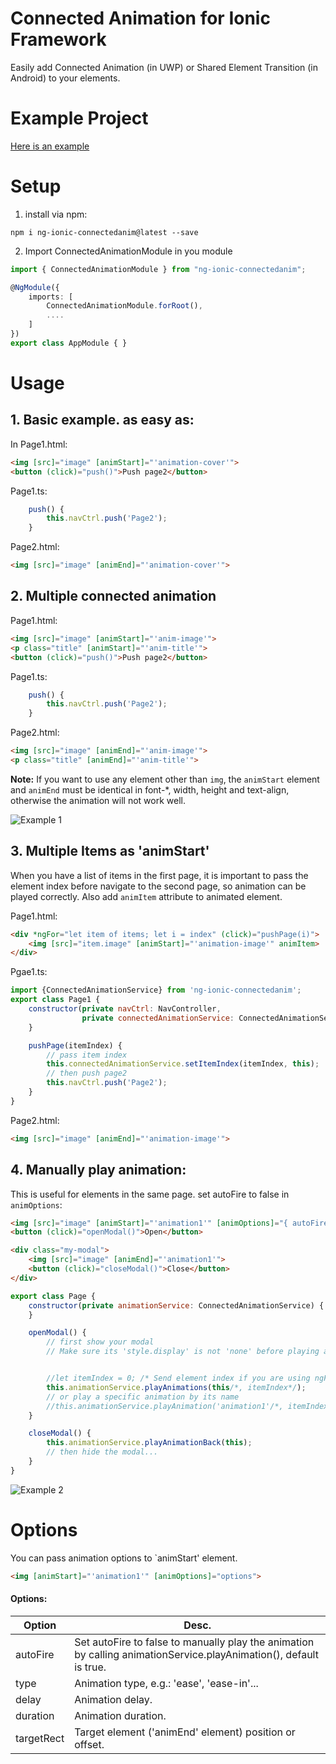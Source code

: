 
# Connected Animation for Ionic Framework
Easily add Connected Animation (in UWP) or Shared Element Transition (in Android) to your elements.

# Example Project
[Here is an example](example)


# Setup

1. install via npm:
```
npm i ng-ionic-connectedanim@latest --save
```
2. Import ConnectedAnimationModule in you module
```typescript
import { ConnectedAnimationModule } from "ng-ionic-connectedanim";

@NgModule({
    imports: [
        ConnectedAnimationModule.forRoot(),
        ....
    ]
})
export class AppModule { }
```


# Usage
## 1. Basic example. as easy as:
In Page1.html:
```html
<img [src]="image" [animStart]="'animation-cover'">
<button (click)="push()">Push page2</button>
```
Page1.ts:
```javascript
    push() {
        this.navCtrl.push('Page2');
    }
```

Page2.html:
```html
<img [src]="image" [animEnd]="'animation-cover'">
```

## 2. Multiple connected animation
Page1.html:
```html
<img [src]="image" [animStart]="'anim-image'">
<p class="title" [animStart]="'anim-title'">
<button (click)="push()">Push page2</button>
```
Page1.ts:
```javascript
    push() {
        this.navCtrl.push('Page2');
    }
```
Page2.html:
```html
<img [src]="image" [animEnd]="'anim-image'">
<p class="title" [animEnd]="'anim-title'">
```

**Note:** If you want to use any element other than `img`, the `animStart` element and `animEnd` must be identical in font-*, width, height and text-align, otherwise the animation will not work well.

![Example 1](uploads/preview1.gif)

## 3. Multiple Items as 'animStart'
When you have a list of items in the first page, it is important to pass the element index before navigate to the second page, so animation can be played correctly.
Also add `animItem` attribute to animated element.

Page1.html:
```html
<div *ngFor="let item of items; let i = index" (click)="pushPage(i)">
    <img [src]="item.image" [animStart]="'animation-image'" animItem>
</div>
```
Pgae1.ts:
```javascript
import {ConnectedAnimationService} from 'ng-ionic-connectedanim';
export class Page1 {
    constructor(private navCtrl: NavController,
                private connectedAnimationService: ConnectedAnimationService) {
    }

    pushPage(itemIndex) {
        // pass item index
        this.connectedAnimationService.setItemIndex(itemIndex, this);
        // then push page2
        this.navCtrl.push('Page2');
    }
}
```
Page2.html:
```html
<img [src]="image" [animEnd]="'animation-image'">
```

## 4. Manually play animation:
This is useful for elements in the same page.
set autoFire to false in `animOptions`:
```html
<img [src]="image" [animStart]="'animation1'" [animOptions]="{ autoFire: false }">
<button (click)="openModal()">Open</button>

<div class="my-modal">
    <img [src]="image" [animEnd]="'animation1'">
    <button (click)="closeModal()">Close</button>
</div>
```

```javascript
export class Page {
    constructor(private animationService: ConnectedAnimationService) {
    }

    openModal() {
        // first show your modal 
        // Make sure its 'style.display' is not 'none' before playing animation.


        //let itemIndex = 0; /* Send element index if you are using ngFor */
        this.animationService.playAnimations(this/*, itemIndex*/);
        // or play a specific animation by its name
        //this.animationService.playAnimation('animation1'/*, itemIndex*/);
    }

    closeModal() {
        this.animationService.playAnimationBack(this);
        // then hide the modal...
    }
}
```

![Example 2](uploads/preview2.gif)

# Options
You can pass animation options to `animStart' element.
```html
<img [animStart]="'animation1'" [animOptions]="options">
```

#### Options:
| Option | Desc.   |
| ------ | ------- |
| autoFire | Set autoFire to false to manually play the animation by calling animationService.playAnimation(), default is true. |
| type | Animation type, e.g.: 'ease', 'ease-in'... |
| delay | Animation delay. |
| duration | Animation duration. |
| targetRect | Target element ('animEnd' element) position or offset. |

<br>
